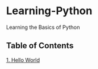 # Learning-Python
Learning the Basics of Python

## Table of Contents
[1. Hello World](https://github.com/brend-designs/Learning-Python/tree/master/1.%20Hello%2C%20World!)
